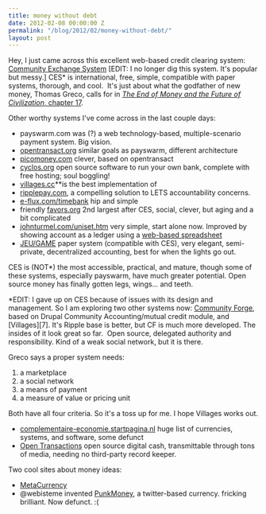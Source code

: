 ```yaml
---
title: money without debt
date: 2012-02-08 00:00:00 Z
permalink: "/blog/2012/02/money-without-debt/"
layout: post
---
```


Hey, I just came across this excellent web-based credit clearing system:
[Community Exchange System](http://www.ces.org.za/) \[EDIT: I no longer dig this system. It's popular but messy.\] CES* is international, free, simple, compatible with paper systems, thorough, and cool.  It's just about what the godfather of new money, Thomas Greco, calls for in [_The End of Money and the Future of Civilization_, chapter 17](http://beyondmoney.net/excerpts/chapter-17-complete-web-based-trading-platform/).

Other worthy systems I've come across in the last couple days:

- payswarm.com was (?) a web technology-based, multiple-scenario payment system. Big vision.
- [opentransact.org](http://opentransact.org) similar goals as payswarm, different architecture
- [picomoney.com](http://picomoney.com/) clever, based on opentransact
- [cyclos.org](http://cyclos.org/) open source software to run your own bank, complete with free hosting; soul boggling!
- [villages.cc](http://villages.cc)**is the best implementation of 
- [ripplepay.com](http://ripplepay.com/), a compelling solution to LETS accountability concerns.
- [e-flux.com/timebank](https://www.e-flux.com/announcements/36461/time-bank/) hip and simple
- friendly [favors.org](http://favors.org/) 2nd largest after CES, social, clever, but aging and a bit complicated
- [johnturmel.com/uniset.htm](http://johnturmel.com/uniset.htm) very simple, start alone now. Improved by showing account as a ledger using a [web-based spreadsheet](http://bit.ly/uletsad)
- [JEU/GAME](https://www.personocratia.com/en/le-j-e-u/) paper system (compatible with CES), very elegant, semi-private, decentralized accounting, best for when the lights go out.

CES is (NOT*) the most accessible, practical, and mature, though some of these systems, especially payswarm, have much greater potential. Open source money has finally gotten legs, wings… and teeth.

*EDIT: I gave up on CES because of issues with its design and management. So I am exploring two other systems now: [Community Forge](http://communityforge.net), based on Drupal Community Accounting/mutual credit module, and [Villages][7]. It's Ripple base is better, but CF is much more developed. The insides of it look great so far.  Open source, delegated authority and responsibility. Kind of a weak social network, but it is there.

Greco says a proper system needs:

  1. a marketplace
  2. a social network
  3. a means of payment
  4. a measure of value or pricing unit

Both have all four criteria. So it's a toss up for me. I hope Villages works out.

- [complementaire-economie.startpagina.nl](http://complementaire-economie.startpagina.nl/) huge list of currencies, systems, and software, some defunct
- [ Open Transactions](https://github.com/FellowTraveler/Open-Transactions/wiki) open source digital cash, transmittable through tons of media, needing no third-party record keeper.

Two cool sites about money ideas:

- [MetaCurrency](http://metacurrency.org)
- @webisteme invented [PunkMoney](https://web.archive.org/web/20120602194508/http://wiki.punkmoney.org/index.php/Main_Page), a twitter-based currency. fricking brilliant. Now defunct.  :(

